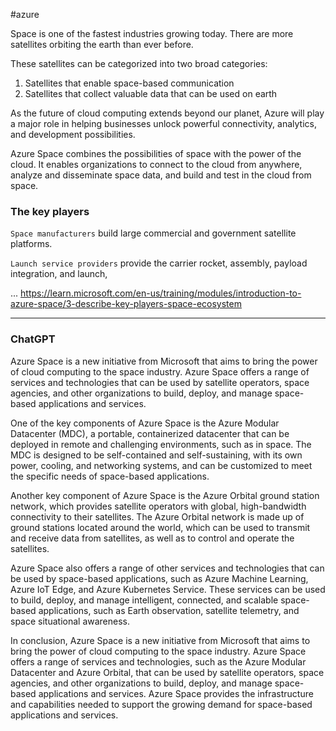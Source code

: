 #azure 

Space is one of the fastest industries growing today. There are more satellites orbiting the earth than ever before.

These satellites can be categorized into two broad categories:
1. Satellites that enable space-based communication
2. Satellites that collect valuable data that can be used on earth

As the future of cloud computing extends beyond our planet, Azure will play a major role in helping businesses unlock powerful connectivity, analytics, and development possibilities.

Azure Space combines the possibilities of space with the power of the cloud. It enables organizations to connect to the cloud from anywhere, analyze and disseminate space data, and build and test in the cloud from space.

### The key players
`Space manufacturers` build large commercial and government satellite platforms.

`Launch service providers` provide the carrier rocket, assembly, payload integration, and launch,

... https://learn.microsoft.com/en-us/training/modules/introduction-to-azure-space/3-describe-key-players-space-ecosystem




---

### ChatGPT
Azure Space is a new initiative from Microsoft that aims to bring the power of cloud computing to the space industry. Azure Space offers a range of services and technologies that can be used by satellite operators, space agencies, and other organizations to build, deploy, and manage space-based applications and services.

One of the key components of Azure Space is the Azure Modular Datacenter (MDC), a portable, containerized datacenter that can be deployed in remote and challenging environments, such as in space. The MDC is designed to be self-contained and self-sustaining, with its own power, cooling, and networking systems, and can be customized to meet the specific needs of space-based applications.

Another key component of Azure Space is the Azure Orbital ground station network, which provides satellite operators with global, high-bandwidth connectivity to their satellites. The Azure Orbital network is made up of ground stations located around the world, which can be used to transmit and receive data from satellites, as well as to control and operate the satellites.

Azure Space also offers a range of other services and technologies that can be used by space-based applications, such as Azure Machine Learning, Azure IoT Edge, and Azure Kubernetes Service. These services can be used to build, deploy, and manage intelligent, connected, and scalable space-based applications, such as Earth observation, satellite telemetry, and space situational awareness.

In conclusion, Azure Space is a new initiative from Microsoft that aims to bring the power of cloud computing to the space industry. Azure Space offers a range of services and technologies, such as the Azure Modular Datacenter and Azure Orbital, that can be used by satellite operators, space agencies, and other organizations to build, deploy, and manage space-based applications and services. Azure Space provides the infrastructure and capabilities needed to support the growing demand for space-based applications and services.